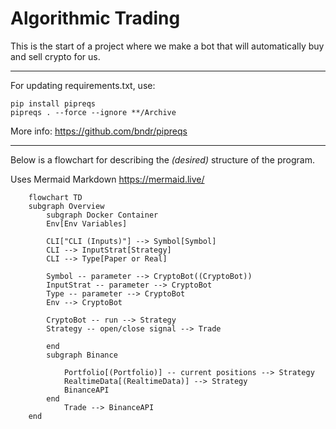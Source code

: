 # Algorithmic Trading
This is the start of a project where we make a bot that will automatically buy and sell crypto for us. 

---

For updating requirements.txt, use:
```
pip install pipreqs
pipreqs . --force --ignore **/Archive
```
More info: https://github.com/bndr/pipreqs

---

Below is a flowchart for describing the *(desired)* structure of the program.

Uses Mermaid Markdown https://mermaid.live/

```mermaid
    flowchart TD
    subgraph Overview
        subgraph Docker Container 
        Env[Env Variables]
        
        CLI["CLI (Inputs)"] --> Symbol[Symbol]
        CLI --> InputStrat[Strategy]
        CLI --> Type[Paper or Real]

        Symbol -- parameter --> CryptoBot((CryptoBot))
        InputStrat -- parameter --> CryptoBot
        Type -- parameter --> CryptoBot
        Env --> CryptoBot

        CryptoBot -- run --> Strategy
        Strategy -- open/close signal --> Trade

        end
        subgraph Binance

            Portfolio[(Portfolio)] -- current positions --> Strategy
            RealtimeData[(RealtimeData)] --> Strategy
            BinanceAPI
        end
            Trade --> BinanceAPI
    end
```